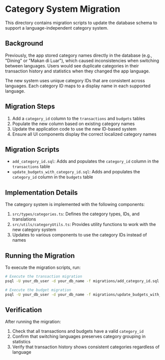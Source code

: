 # Category System Migration

This directory contains migration scripts to update the database schema to support a language-independent category system.

## Background

Previously, the app stored category names directly in the database (e.g., "Dining" or "Makan di Luar"), which caused inconsistencies when switching between languages. Users would see duplicate categories in their transaction history and statistics when they changed the app language.

The new system uses unique category IDs that are consistent across languages. Each category ID maps to a display name in each supported language.

## Migration Steps

1. Add a `category_id` column to the `transactions` and `budgets` tables
2. Populate the new column based on existing category names
3. Update the application code to use the new ID-based system
4. Ensure all UI components display the correct localized category names

## Migration Scripts

- `add_category_id.sql`: Adds and populates the `category_id` column in the `transactions` table
- `update_budgets_with_category_id.sql`: Adds and populates the `category_id` column in the `budgets` table

## Implementation Details

The category system is implemented with the following components:

1. `src/types/categories.ts`: Defines the category types, IDs, and translations
2. `src/utils/categoryUtils.ts`: Provides utility functions to work with the new category system
3. Updates to various components to use the category IDs instead of names

## Running the Migration

To execute the migration scripts, run:

```bash
# Execute the transaction migration
psql -U your_db_user -d your_db_name -f migrations/add_category_id.sql

# Execute the budget migration
psql -U your_db_user -d your_db_name -f migrations/update_budgets_with_category_id.sql
```

## Verification

After running the migration:

1. Check that all transactions and budgets have a valid `category_id`
2. Confirm that switching languages preserves category grouping in statistics
3. Verify that transaction history shows consistent categories regardless of language 